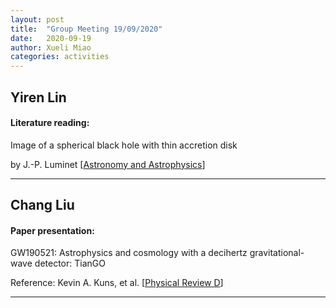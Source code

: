 ```yaml
---
layout: post
title:  "Group Meeting 19/09/2020"
date:   2020-09-19
author: Xueli Miao
categories: activities
---
```




## Yiren Lin

#### Literature reading: 
Image of a spherical black hole with thin accretion disk

by J.-P. Luminet [[Astronomy and Astrophysics](http://articles.adsabs.harvard.edu/pdf/1979A%26A....75..228L)]

---


## Chang Liu

#### Paper presentation: 
GW190521: Astrophysics and cosmology with a decihertz gravitational-wave detector: TianGO

Reference: Kevin A. Kuns, et al. [[Physical Review D](https://journals.aps.org/prd/abstract/10.1103/PhysRevD.102.043001)]

---
